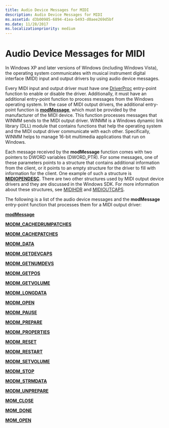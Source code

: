 ```yaml
---
title: Audio Device Messages for MIDI
description: Audio Device Messages for MIDI
ms.assetid: d3b00985-6894-41ea-b493-d0aee269d5bf
ms.date: 11/28/2017
ms.localizationpriority: medium
---
```


# Audio Device Messages for MIDI


In Windows XP and later versions of Windows (including Windows Vista), the operating system communicates with musical instrument digital interface (MIDI) input and output drivers by using audio device messages.

Every MIDI input and output driver must have one [DriverProc](https://go.microsoft.com/fwlink/p/?linkid=142258) entry-point function to enable or disable the driver. Additionally, it must have an additional entry-point function to process messages from the Windows operating system. In the case of MIDI output drivers, the additional entry-point function is [**modMessage**](https://msdn.microsoft.com/library/windows/hardware/ff537532), which must be provided by the manufacturer of the MIDI device. This function processes messages that WINMM sends to the MIDI output driver. WINMM is a Windows dynamic link library (DLL) module that contains functions that help the operating system and the MIDI output driver communicate with each other. Specifically, WINMM helps to manage 16-bit multimedia applications that run on Windows.

Each message received by the **modMessage** function comes with two pointers to DWORD variables (DWORD\_PTR). For some messages, one of these parameters points to a structure that contains additional information from the client, or it points to an empty structure for the driver to fill with information for the client. One example of such a structure is [**MIDIOPENDESC**](https://msdn.microsoft.com/library/windows/hardware/ff537518). There are two other structures used by MIDI output device drivers and they are discussed in the Windows SDK. For more information about these structures, see [MIDIHDR](https://go.microsoft.com/fwlink/p/?linkid=142406) and [MIDIOUTCAPS](https://go.microsoft.com/fwlink/p/?linkid=142347).

The following is a list of the audio device messages and the **modMessage** entry-point function that processes them for a MIDI output driver:

[**modMessage**](https://msdn.microsoft.com/library/windows/hardware/ff537532)

[**MODM\_CACHEDRUMPATCHES**](https://msdn.microsoft.com/library/windows/hardware/ff537533)

[**MODM\_CACHEPATCHES**](https://msdn.microsoft.com/library/windows/hardware/ff537534)

[**MODM\_DATA**](https://msdn.microsoft.com/library/windows/hardware/ff537535)

[**MODM\_GETDEVCAPS**](https://msdn.microsoft.com/library/windows/hardware/ff537536)

[**MODM\_GETNUMDEVS**](https://msdn.microsoft.com/library/windows/hardware/ff537537)

[**MODM\_GETPOS**](https://msdn.microsoft.com/library/windows/hardware/ff537538)

[**MODM\_GETVOLUME**](https://msdn.microsoft.com/library/windows/hardware/ff537539)

[**MODM\_LONGDATA**](https://msdn.microsoft.com/library/windows/hardware/ff537540)

[**MODM\_OPEN**](https://msdn.microsoft.com/library/windows/hardware/ff537541)

[**MODM\_PAUSE**](https://msdn.microsoft.com/library/windows/hardware/ff537542)

[**MODM\_PREPARE**](https://msdn.microsoft.com/library/windows/hardware/ff537543)

[**MODM\_PROPERTIES**](https://msdn.microsoft.com/library/windows/hardware/ff537544)

[**MODM\_RESET**](https://msdn.microsoft.com/library/windows/hardware/ff537545)

[**MODM\_RESTART**](https://msdn.microsoft.com/library/windows/hardware/ff537546)

[**MODM\_SETVOLUME**](https://msdn.microsoft.com/library/windows/hardware/ff537547)

[**MODM\_STOP**](https://msdn.microsoft.com/library/windows/hardware/ff537548)

[**MODM\_STRMDATA**](https://msdn.microsoft.com/library/windows/hardware/ff537549)

[**MODM\_UNPREPARE**](https://msdn.microsoft.com/library/windows/hardware/ff537550)

[**MOM\_CLOSE**](https://msdn.microsoft.com/library/windows/hardware/ff537551)

[**MOM\_DONE**](https://msdn.microsoft.com/library/windows/hardware/ff537552)

[**MOM\_OPEN**](https://msdn.microsoft.com/library/windows/hardware/ff537553)

 

 





